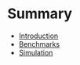 # Summary

- [Introduction](./intro.md)
- [Benchmarks](./benchmarks.md)
- [Simulation](./simulation.md)
